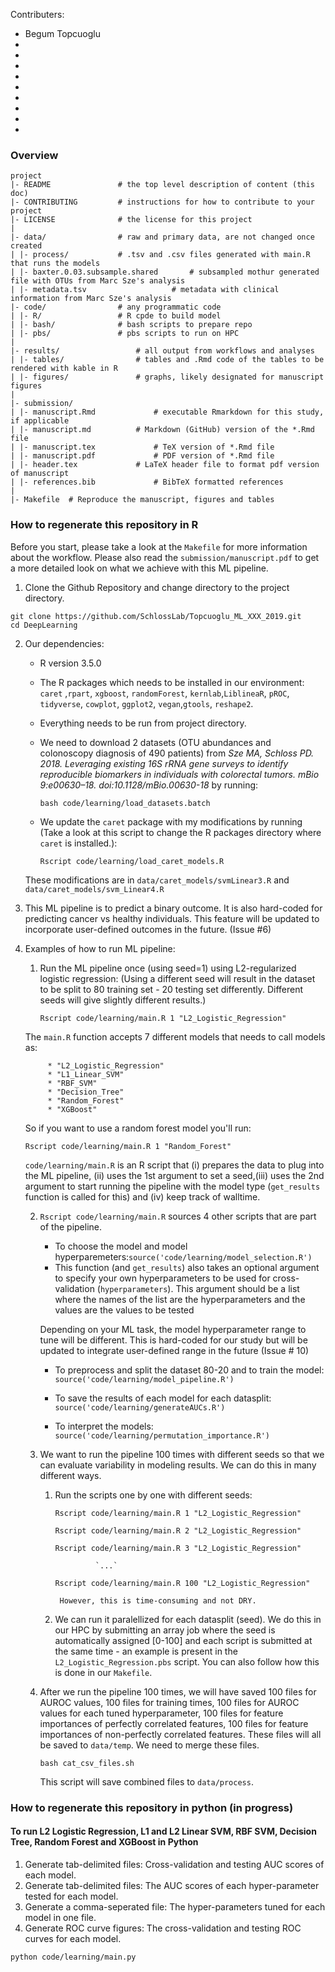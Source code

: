 Contributers:
- Begum Topcuoglu
-
-
-
-
-
-
-
-
-

### Overview

	project
	|- README         		# the top level description of content (this doc)
	|- CONTRIBUTING    		# instructions for how to contribute to your project
	|- LICENSE         		# the license for this project
	|
	|- data/           		# raw and primary data, are not changed once created
	| |- process/     		# .tsv and .csv files generated with main.R that runs the models
	| |- baxter.0.03.subsample.shared      	# subsampled mothur generated file with OTUs from Marc Sze's analysis
	| |- metadata.tsv     		        # metadata with clinical information from Marc Sze's analysis
	|- code/          		# any programmatic code
	| |- R/    				# R cpde to build model
	| |- bash/     			# bash scripts to prepare repo
	| |- pbs/				# pbs scripts to run on HPC
	|
	|- results/        			# all output from workflows and analyses
	| |- tables/      			# tables and .Rmd code of the tables to be rendered with kable in R
	| |- figures/     			# graphs, likely designated for manuscript figures
	|
	|- submission/
	| |- manuscript.Rmd 			# executable Rmarkdown for this study, if applicable
	| |- manuscript.md 			# Markdown (GitHub) version of the *.Rmd file
	| |- manuscript.tex 			# TeX version of *.Rmd file
	| |- manuscript.pdf 			# PDF version of *.Rmd file
	| |- header.tex 			# LaTeX header file to format pdf version of manuscript
	| |- references.bib 			# BibTeX formatted references
	|
	|- Makefile	 # Reproduce the manuscript, figures and tables



### How to regenerate this repository in R

Before you start, please take a look at the `Makefile` for more information about the workflow. Please also read the `submission/manuscript.pdf` to get a more detailed look on what we achieve with this ML pipeline.

1. Clone the Github Repository and change directory to the project directory.

```
git clone https://github.com/SchlossLab/Topcuoglu_ML_XXX_2019.git
cd DeepLearning
```

2. Our dependencies:

	* R version 3.5.0

	* The R packages which needs to be installed in our environment: `caret` ,`rpart`, `xgboost`, `randomForest`, `kernlab`,`LiblineaR`, `pROC`, `tidyverse`, `cowplot`, `ggplot2`, `vegan`,`gtools`, `reshape2`.

	* Everything needs to be run from project directory.

	* We need to download 2 datasets (OTU abundances and colonoscopy diagnosis of 490 patients) from *Sze MA, Schloss PD. 2018. Leveraging existing 16S rRNA gene surveys to identify reproducible biomarkers in individuals with colorectal tumors. mBio 9:e00630–18. doi:10.1128/mBio.00630-18* by running:

		```bash code/learning/load_datasets.batch```

	* We update the `caret` package with my modifications by running (Take a look at this script to change the R packages directory where `caret` is installed.):

		```Rscript code/learning/load_caret_models.R```

	These modifications are in `data/caret_models/svmLinear3.R` and `data/caret_models/svm_Linear4.R`

3. This ML pipeline is to predict a binary outcome. It is also hard-coded for predicting cancer vs healthy individuals. This feature will be updated to incorporate user-defined outcomes in the future. (Issue #6)

4. Examples of how to run ML pipeline:

	1. Run the ML pipeline once (using seed=1) using L2-regularized logistic regression: (Using a different seed will result in the dataset to be split to 80 training set - 20 testing set differently. Different seeds will give slightly different results.)

		```
		Rscript code/learning/main.R 1 "L2_Logistic_Regression"
		```

	The `main.R` function accepts 7 different models that needs to call models as:

	    	* "L2_Logistic_Regression"
	     	* "L1_Linear_SVM"
	     	* "RBF_SVM"
	     	* "Decision_Tree"
	     	* "Random_Forest"
	     	* "XGBoost"

	So if you want to use a random forest model you'll run:


	`Rscript code/learning/main.R 1 "Random_Forest"`

	`code/learning/main.R` is an R script that (i) prepares the data to plug into the ML pipeline, (ii) uses the 1st argument to set a seed,(iii) uses the 2nd argument to start running the pipeline with the model type (`get_results` function is called for this) and (iv) keep track of walltime.

	 2. `Rscript code/learning/main.R` sources 4 other scripts that are part of the pipeline.

	 	* To choose the model and model hyperparemeters:`source('code/learning/model_selection.R')`
		* This function (and `get_results`) also takes an optional argument to specify your own hyperparameters to be used for cross-validation (`hyperparameters`). This argument should be a list where the names of the list are the hyperparameters and the values are the values to be tested

		Depending on your ML task, the model hyperparameter range to tune will be different. This is hard-coded for our study but will be updated to integrate user-defined range in the future (Issue # 10)

	 	* To preprocess and split the dataset 80-20 and to train the model: `source('code/learning/model_pipeline.R')`

	 	* To save the results of each model for each datasplit: `source('code/learning/generateAUCs.R')`

	 	* To interpret the models: `source('code/learning/permutation_importance.R')`

	 3. We want to run the pipeline 100 times with different seeds so that we can evaluate variability in modeling results. We can do this in many different ways.

		1. Run the scripts one by one with different seeds:

			```Rscript code/learning/main.R 1 "L2_Logistic_Regression"```

			```Rscript code/learning/main.R 2 "L2_Logistic_Regression"```

			```Rscript code/learning/main.R 3 "L2_Logistic_Regression"```

						`...`

			```Rscript code/learning/main.R 100 "L2_Logistic_Regression"```

				However, this is time-consuming and not DRY.

		2. We can run it paralellized for each datasplit (seed). We do this in our HPC by submitting an array job where the seed is automatically assigned [0-100] and each script is submitted at the same time - an example is present in the `L2_Logistic_Regression.pbs` script. You can also follow how this is done in our `Makefile`.

	4. After we run the pipeline 100 times, we will have saved 100 files for AUROC values, 100 files for training times, 100 files for AUROC values for each tuned hyperparameter, 100 files for feature importances of perfectly correlated features, 100 files for feature importances of non-perfectly correlated features. These files will all be saved to `data/temp`. We need to merge these files.

		`bash cat_csv_files.sh`


		This script will save combined files to `data/process`.



### How to regenerate this repository in python (in progress)


#### To run L2 Logistic Regression, L1 and L2 Linear SVM, RBF SVM, Decision Tree, Random Forest and XGBoost in Python
1. Generate tab-delimited files: Cross-validation and testing AUC scores of each model.
2. Generate tab-delimited files: The AUC scores of each hyper-parameter tested for each model.
3. Generate a comma-seperated file: The hyper-parameters tuned for each model in one file.
4. Generate ROC curve figures: The cross-validation and testing ROC curves for each model.

```
python code/learning/main.py
```
